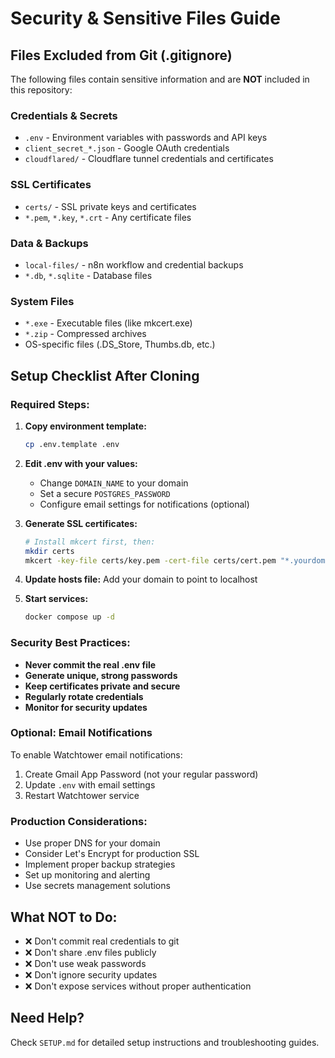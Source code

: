 # Security & Sensitive Files Guide

## Files Excluded from Git (.gitignore)

The following files contain sensitive information and are **NOT** included in this repository:

### Credentials & Secrets
- `.env` - Environment variables with passwords and API keys
- `client_secret_*.json` - Google OAuth credentials
- `cloudflared/` - Cloudflare tunnel credentials and certificates

### SSL Certificates
- `certs/` - SSL private keys and certificates
- `*.pem`, `*.key`, `*.crt` - Any certificate files

### Data & Backups
- `local-files/` - n8n workflow and credential backups
- `*.db`, `*.sqlite` - Database files

### System Files
- `*.exe` - Executable files (like mkcert.exe)
- `*.zip` - Compressed archives
- OS-specific files (.DS_Store, Thumbs.db, etc.)

## Setup Checklist After Cloning

### Required Steps:

1. **Copy environment template:**
   ```bash
   cp .env.template .env
   ```

2. **Edit .env with your values:**
   - Change `DOMAIN_NAME` to your domain
   - Set a secure `POSTGRES_PASSWORD`
   - Configure email settings for notifications (optional)

3. **Generate SSL certificates:**
   ```bash
   # Install mkcert first, then:
   mkdir certs
   mkcert -key-file certs/key.pem -cert-file certs/cert.pem "*.yourdomain.com" yourdomain.com localhost
   ```

4. **Update hosts file:**
   Add your domain to point to localhost

5. **Start services:**
   ```bash
   docker compose up -d
   ```

### Security Best Practices:

- **Never commit the real .env file**
- **Generate unique, strong passwords**
- **Keep certificates private and secure**
- **Regularly rotate credentials**
- **Monitor for security updates**

### Optional: Email Notifications

To enable Watchtower email notifications:

1. Create Gmail App Password (not your regular password)
2. Update `.env` with email settings
3. Restart Watchtower service

### Production Considerations:

- Use proper DNS for your domain
- Consider Let's Encrypt for production SSL
- Implement proper backup strategies
- Set up monitoring and alerting
- Use secrets management solutions

## What NOT to Do:

- ❌ Don't commit real credentials to git
- ❌ Don't share .env files publicly  
- ❌ Don't use weak passwords
- ❌ Don't ignore security updates
- ❌ Don't expose services without proper authentication

## Need Help?

Check `SETUP.md` for detailed setup instructions and troubleshooting guides.
